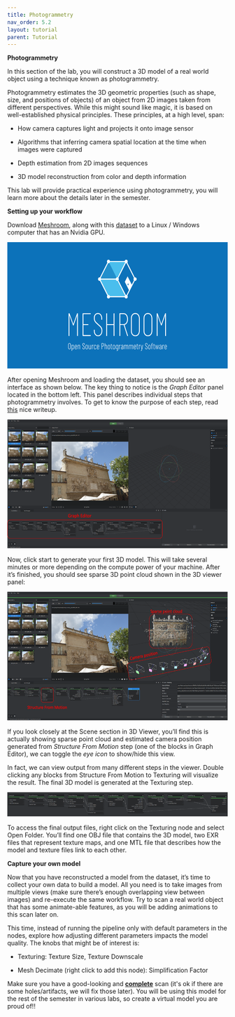 ```yaml
---
title: Photogrammetry
nav_order: 5.2
layout: tutorial
parent: Tutorial
---
```


**Photogrammetry**

In this section of the lab, you will construct a 3D model of a real
world object using a technique known as photogrammetry.

Photogrammetry estimates the 3D geometric properties (such as shape,
size, and positions of objects) of an object from 2D images taken from
different perspectives. While this might sound like magic, it is based
on well-established physical principles. These principles, at a high
level, span:

-   How camera captures light and projects it onto image sensor

-   Algorithms that inferring camera spatial location at the time when
    images were captured

-   Depth estimation from 2D images sequences

-   3D model reconstruction from color and depth information

This lab will provide practical experience using photogrammetry, you
will learn more about the details later in the semester.

**Setting up your workflow**

Download [<u>Meshroom</u>](https://alicevision.org/#meshroom), along
with this
[<u>dataset</u>](https://drive.google.com/file/d/1TXwt8oSllGSJLj8Z6-y1i0yqj81JxM_v/view?usp=sharing)
to a Linux / Windows computer that has an Nvidia GPU.

<img src="../../assets/img/overview/photogrammetry/media/image4.png"
style="width:6in;height:3in" />

After opening Meshroom and loading the dataset, you should see an
interface as shown below. The key thing to notice is the *Graph Editor*
panel located in the bottom left. This panel describes individual steps
that photogrammetry involves. To get to know the purpose of each step,
read [<u>this</u>](https://alicevision.org/#photogrammetry/) nice
writeup.

<img src="../../assets/img/overview/photogrammetry/media/image3.png"
style="width:6in;height:3.05556in" />

Now, click start to generate your first 3D model. This will take several
minutes or more depending on the compute power of your machine. After
it’s finished, you should see sparse 3D point cloud shown in the 3D
viewer panel:

<img src="../../assets/img/overview/photogrammetry/media/image5.png"
style="width:6in;height:3.05556in" />

If you look closely at the Scene section in 3D Viewer, you’ll find this
is actually showing sparse point cloud and estimated camera position
generated from *Structure From Motion* step (one of the blocks in Graph
Editor), we can toggle the *eye icon* to show/hide this view.

In fact, we can view output from many different steps in the viewer.
Double clicking any blocks from Structure From Motion to Texturing will
visualize the result. The final 3D model is generated at the Texturing
step.

<img src="../../assets/img/overview/photogrammetry/media/image2.png"
style="width:6in;height:0.56944in" />

To access the final output files, right click on the Texturing node and
select Open Folder. You’ll find one OBJ file that contains the 3D model,
two EXR files that represent texture maps, and one MTL file that
describes how the model and texture files link to each other.

**Capture your own model**

Now that you have reconstructed a model from the dataset, it’s time to
collect your own data to build a model. All you need is to take images
from multiple views (make sure there’s enough overlapping view between
images) and re-execute the same workflow. Try to scan a real world
object that has some animate-able features, as you will be adding
animations to this scan later on.

This time, instead of running the pipeline only with default parameters
in the nodes, explore how adjusting different parameters impacts the
model quality. The knobs that might be of interest is:

-   Texturing: Texture Size, Texture Downscale

-   Mesh Decimate (right click to add this node): Simplification Factor

Make sure you have a good-looking and **<u>complete</u>** scan (it's ok
if there are some holes/artifacts, we will fix those later). You will be
using this model for the rest of the semester in various labs, so create
a virtual model you are proud of!!
